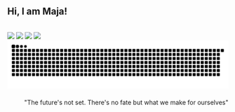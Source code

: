 <!DOCTYPE html>
<html>
<head>
  <title>README.md</title>
  <style>
    .typing-container {
      text-align: right;
      margin-top: 20px;
    }
    
    .typing-text {
      display: inline-block;
      overflow: hidden;
      white-space: nowrap;
      margin: 0;
      border-right: 3px solid #000;
      animation: typing 4s steps(50) 1s 1 normal both, blink-caret 0.75s step-end infinite;
    }
    
    .author {
      text-align: right;
      opacity: 0;
      animation: fadeIn 1s ease-in 5s forwards;
    }
    
    @keyframes typing {
      from { width: 0 }
      to { width: 100% }
    }
    
    @keyframes blink-caret {
      from, to { border-color: transparent }
      50% { border-color: #000 }
    }
    
    @keyframes fadeIn {
      from { opacity: 0; }
      to { opacity: 1; }
    }
    
    .hidden-title {
      display: none;
    }
  </style>
</head>
<body>
  <!-- Hidden README.md title -->
  <div class="hidden-title">README.md</div>
  
  <h2>Hi, I am Maja!</h2>
  <br>
  
  <div> 
    <a href="https://hr.linkedin.com/in/majahorzic" target="_blank"><img src="https://img.shields.io/badge/-LinkedIn-%230077B5?style=for-the-badge&logo=linkedin&logoColor=white" target="_blank"></a> 
    <a href="https://lemaja.notion.site/portfolio" target="_blank"><img src="https://img.shields.io/badge/-Notion-%23000000?style=for-the-badge&logo=notion&logoColor=white" target="_blank"></a>
    <a href="mailto:majalemaja@protonmail.com"><img src="https://img.shields.io/badge/-ProtonMail-%238B89CC?style=for-the-badge&logo=protonmail&logoColor=white" target="_blank"></a>
    <a href="mailto:majahorzic@gmail.com"><img src="https://img.shields.io/badge/-Gmail-%23EA4335?style=for-the-badge&logo=gmail&logoColor=white" target="_blank"></a>
  </div>
  
  <div>
    <img src="https://github.com/Cordycepsers/Cordycepsers/blob/output/github-contribution-grid-snake.svg" alt="Snake animation">
  </div>
  
  <div class="typing-container">
    <p class="typing-text">"The future's not set. There's no fate but what we make for ourselves"</p>
    <p class="author">Kyle Reese: Judgment day.</p>
  </div>
</body>
</html>
